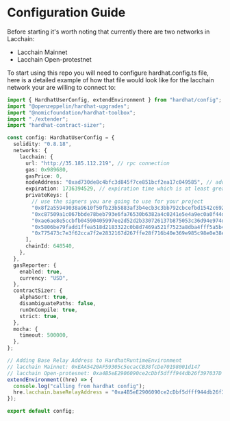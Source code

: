 # Configuration Guide

Before starting it's worth noting that currently there are two networks in Lacchain:

- Lacchain Mainnet
- Lacchain Open-protestnet

To start using this repo you will need to configure hardhat.config.ts file, here is a detailed example
of how that file would look like for the lacchain network your are willing to connect to:

```ts
import { HardhatUserConfig, extendEnvironment } from "hardhat/config";
import "@openzeppelin/hardhat-upgrades";
import "@nomicfoundation/hardhat-toolbox";
import "./extender";
import "hardhat-contract-sizer";

const config: HardhatUserConfig = {
  solidity: "0.8.18",
  networks: {
    lacchain: {
      url: "http://35.185.112.219", // rpc connection
      gas: 0x989680,
      gasPrice: 0,
      nodeAddress: "0xad730de8c4bfc3d845f7ce851bcf2ea17c049585", // address the node you are connecting with.
      expiration: 1736394529, // expiration time which is at least greater than current 10 digits unix timestamp
      privateKeys: [
        // use the signers you are going to use for your project
        "0x8f2a55949038a9610f50fb23b5883af3b4ecb3c3bb792cbcefbd1542c692be63",
        "0xc87509a1c067bbde78beb793e6fa76530b6382a4c0241e5e4a9ec0a0f44dc0d3",
        "0xae6ae8e5ccbfb04590405997ee2d52d2b330726137b875053c36d94e974d162f",
        "0x5806be79fadd1ffea518d2183322c0b8d7469a521f7523a8dba4fff5a5b48f4e",
        "0x775473c7e3f62cca7f2e2832167d267ffe28f716b40e369e985c98e0e38ebc6d",
      ],
      chainId: 648540,
    },
  },
  gasReporter: {
    enabled: true,
    currency: "USD",
  },
  contractSizer: {
    alphaSort: true,
    disambiguatePaths: false,
    runOnCompile: true,
    strict: true,
  },
  mocha: {
    timeout: 500000,
  },
};

// Adding Base Relay Address to HardhatRuntimeEnvironment
// lacchain Mainnet: 0xEAA5420AF59305c5ecacCB38fcDe70198001d147
// lacchain Open-protesnet: 0xa4B5eE2906090ce2cDbf5dfff944db26f397037D
extendEnvironment((hre) => {
  console.log("calling from hardhat config");
  hre.lacchain.baseRelayAddress = "0xa4B5eE2906090ce2cDbf5dfff944db26f397037D";
});

export default config;
```
